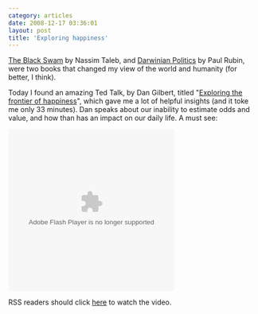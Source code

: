 ```yaml
---
category: articles
date: 2008-12-17 03:36:01
layout: post
title: 'Exploring happiness'
---
```


<p><a href="http://www.amazon.co.uk/Black-Swan-Impact-Highly-Improbable/dp/0141034599/ref=sr_1_1?ie=UTF8&s=books&qid=1229501944&sr=8-1">The Black Swam</a> by Nassim Taleb, and <a href="http://www.amazon.co.uk/Darwinian-Politics-Evolutionary-Freedom-Evolution/dp/0813530962/ref=sr_1_2?ie=UTF8&s=books&qid=1229501968&sr=8-2">Darwinian Politics</a> by Paul Rubin, were two books that changed my view of the world and humanity (for better, I think).</p>

<p>Today I found an amazing Ted Talk, by Dan Gilbert, titled "<a href="http://www.ted.com/index.php/talks/dan_gilbert_researches_happiness.html">Exploring the frontier of happiness</a>", which gave me a lot of helpful insights (and it toke me only 33 minutes). Dan speaks about our inability to estimate odds and value, and how than has an impact on our daily life. A must see:</p>

<object width="334" height="326"><param name="movie" value="http://video.ted.com/assets/player/swf/EmbedPlayer.swf" >

<param name="allowFullScreen" value="true" >
<param name="wmode" value="transparent" >
<param name="bgColor" value="#ffffff" > <param name="flashvars" value="vu=http://video.ted.com/talks/embed/DanGilbert_2005G-embed_high.flv&su=http://images.ted.com/images/ted/tedindex/embed-posters/DanGilbert-2005G.embed_thumbnail.jpg&vw=320&vh=240&ap=0&ti=420" >

<embed src="http://video.ted.com/assets/player/swf/EmbedPlayer.swf" pluginspace="http://www.macromedia.com/go/getflashplayer" type="application/x-shockwave-flash" wmode="transparent" bgColor="#ffffff" width="334" height="326" allowFullScreen="true" flashvars="vu=http://video.ted.com/talks/embed/DanGilbert_2005G-embed_high.flv&su=http://images.ted.com/images/ted/tedindex/embed-posters/DanGilbert-2005G.embed_thumbnail.jpg&vw=320&vh=240&ap=0&ti=420" >
</object><p>RSS readers should click <a href="//joaobordalo.com/articles/2008/12/17/exploring-happiness">here</a> to watch the video.</p>
